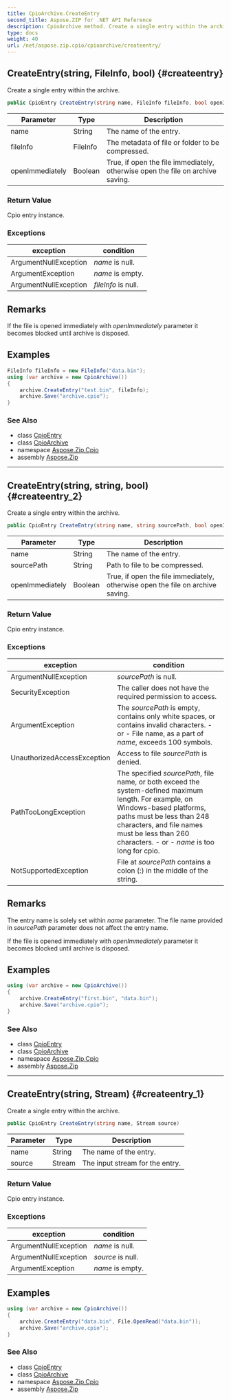 ```yaml
---
title: CpioArchive.CreateEntry
second_title: Aspose.ZIP for .NET API Reference
description: CpioArchive method. Create a single entry within the archive
type: docs
weight: 40
url: /net/aspose.zip.cpio/cpioarchive/createentry/
---
```

## CreateEntry(string, FileInfo, bool) {#createentry}

Create a single entry within the archive.

```csharp
public CpioEntry CreateEntry(string name, FileInfo fileInfo, bool openImmediately = false)
```

| Parameter | Type | Description |
| --- | --- | --- |
| name | String | The name of the entry. |
| fileInfo | FileInfo | The metadata of file or folder to be compressed. |
| openImmediately | Boolean | True, if open the file immediately, otherwise open the file on archive saving. |

### Return Value

Cpio entry instance.

### Exceptions

| exception | condition |
| --- | --- |
| ArgumentNullException | *name* is null. |
| ArgumentException | *name* is empty. |
| ArgumentNullException | *fileInfo* is null. |

## Remarks

If the file is opened immediately with *openImmediately* parameter it becomes blocked until archive is disposed.

## Examples

```csharp
FileInfo fileInfo = new FileInfo("data.bin");
using (var archive = new CpioArchive())
{
    archive.CreateEntry("test.bin", fileInfo);
    archive.Save("archive.cpio");
}
```

### See Also

* class [CpioEntry](../../cpioentry/)
* class [CpioArchive](../)
* namespace [Aspose.Zip.Cpio](../../cpioarchive/)
* assembly [Aspose.Zip](../../../)

---

## CreateEntry(string, string, bool) {#createentry_2}

Create a single entry within the archive.

```csharp
public CpioEntry CreateEntry(string name, string sourcePath, bool openImmediately = false)
```

| Parameter | Type | Description |
| --- | --- | --- |
| name | String | The name of the entry. |
| sourcePath | String | Path to file to be compressed. |
| openImmediately | Boolean | True, if open the file immediately, otherwise open the file on archive saving. |

### Return Value

Cpio entry instance.

### Exceptions

| exception | condition |
| --- | --- |
| ArgumentNullException | *sourcePath* is null. |
| SecurityException | The caller does not have the required permission to access. |
| ArgumentException | The *sourcePath* is empty, contains only white spaces, or contains invalid characters. - or - File name, as a part of *name*, exceeds 100 symbols. |
| UnauthorizedAccessException | Access to file *sourcePath* is denied. |
| PathTooLongException | The specified *sourcePath*, file name, or both exceed the system-defined maximum length. For example, on Windows-based platforms, paths must be less than 248 characters, and file names must be less than 260 characters. - or - *name* is too long for cpio. |
| NotSupportedException | File at *sourcePath* contains a colon (:) in the middle of the string. |

## Remarks

The entry name is solely set within *name* parameter. The file name provided in *sourcePath* parameter does not affect the entry name.

If the file is opened immediately with *openImmediately* parameter it becomes blocked until archive is disposed.

## Examples

```csharp
using (var archive = new CpioArchive())
{
    archive.CreateEntry("first.bin", "data.bin");
    archive.Save("archive.cpio");
}
```

### See Also

* class [CpioEntry](../../cpioentry/)
* class [CpioArchive](../)
* namespace [Aspose.Zip.Cpio](../../cpioarchive/)
* assembly [Aspose.Zip](../../../)

---

## CreateEntry(string, Stream) {#createentry_1}

Create a single entry within the archive.

```csharp
public CpioEntry CreateEntry(string name, Stream source)
```

| Parameter | Type | Description |
| --- | --- | --- |
| name | String | The name of the entry. |
| source | Stream | The input stream for the entry. |

### Return Value

Cpio entry instance.

### Exceptions

| exception | condition |
| --- | --- |
| ArgumentNullException | *name* is null. |
| ArgumentNullException | *source* is null. |
| ArgumentException | *name* is empty. |

## Examples

```csharp
using (var archive = new CpioArchive())
{
    archive.CreateEntry("data.bin", File.OpenRead("data.bin"));
    archive.Save("archive.cpio");
}
```

### See Also

* class [CpioEntry](../../cpioentry/)
* class [CpioArchive](../)
* namespace [Aspose.Zip.Cpio](../../cpioarchive/)
* assembly [Aspose.Zip](../../../)


